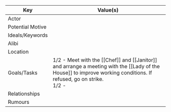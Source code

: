 | Key              | Value(s)                                                                                                                                                            |
| ---------------- | ------------------------------------------------------------------------------------------------------------------------------------------------------------------- |
| Actor            |                                                                                                                                                                     |
| Potential Motive |                                                                                                                                                                     |
| Ideals/Keywords  |                                                                                                                                                                     |
| Alibi            |                                                                                                                                                                     |
| Location         |                                                                                                                                                                     |
| Goals/Tasks      | 1/2 - Meet with the [[Chef]] and [[Janitor]] and arrange a meeting with the [[Lady of the House]] to improve working conditions. If refused, go on strike.<br>1/2 - |
| Relationships    |                                                                                                                                                                     |
| Rumours          |                                                                                                                                                                     |